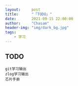 ```yaml
---
layout:     post
title:      "「TODO」"
date:       2021-09-15 22:00:00
author:     "Chasam"
header-img: "img/dark_bg.jpg"
tags:
    - 学习
---
```


## TODO

`git学习输出`  
`zlog学习输出`  
`芯片手册`  

